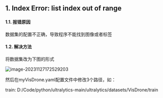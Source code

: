 ## 1. Index Error: list index out of range

#### 1.1. 报错原因

数据集的配置不正确，导致程序不能找到图像或者标签

#### 1.2. 解决方法

将数据集改为下图的形式

![image-20231127172529203](../assets/image-20231127172529203-1701082331662-1.png)

然后在myVisDrone.yaml配置文件中修改3个路径，如：

train: D:/Code/python/ultralytics-main/ultralytics/datasets/VisDrone/train